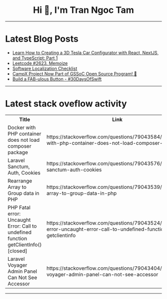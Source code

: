 <h1 align="center">Hi 👋, I'm Tran Ngoc Tam</h1>

---

# Latest Blog Posts 
<!-- BLOG-POST-LIST:START -->
- [Learn How to Creating a 3D Tesla Car Configurator with React, NextJS, and TypeScript: Part 1](https://dev.to/rajesh_edayangatt_a3d8f94/learn-how-to-creating-a-3d-tesla-car-configurator-with-react-nextjs-and-typescript-part-1-4c52)
- [Leetcode #2623. Memoize](https://dev.to/susangithaigan/leetcode-2623-memoize-532g)
- [Software Localization Checklist](https://dev.to/annakarlsson/software-localization-checklist-27kb)
- [CampX Project Now Part of GSSoC Open Source Program! 🚀](https://dev.to/vignesh_j/campx-project-now-part-of-gssoc-open-source-program-4kif)
- [Build a FAB-ulous Button - #30DaysOfSwift](https://dev.to/thevediwho/build-a-fab-ulous-button-30daysofswift-3c1b)
<!-- BLOG-POST-LIST:END -->

---

# Latest stack oveflow activity
<table>
  <tr><th>Title</th><th>Link</th></tr>
  <!-- STACKOVERFLOW:START --><tr><td>Docker with PHP container does not load composer package</td><td>https://stackoverflow.com/questions/79043584/docker-with-php-container-does-not-load-composer-package</td></tr><tr><td>Laravel Sanctum, Auth, Cookies</td><td>https://stackoverflow.com/questions/79043576/laravel-sanctum-auth-cookies</td></tr><tr><td>Rearrange Array to Group data in PHP</td><td>https://stackoverflow.com/questions/79043539/rearrange-array-to-group-data-in-php</td></tr><tr><td>PHP Fatal error: Uncaught Error: Call to undefined function getClientInfo&lpar;&rpar; [closed]</td><td>https://stackoverflow.com/questions/79043524/php-fatal-error-uncaught-error-call-to-undefined-function-getclientinfo</td></tr><tr><td>Laravel Voyager Admin Panel Can Not See Accessor</td><td>https://stackoverflow.com/questions/79043404/laravel-voyager-admin-panel-can-not-see-accessor</td></tr><!-- STACKOVERFLOW:END -->
</table>

---


